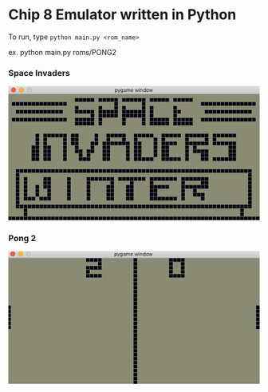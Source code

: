 # Chip 8 Emulator written in Python

To run, type `python main.py <rom_name>`

ex. python main.py roms/PONG2

### Space Invaders
![screenshot](https://github.com/MooseJ/Chip8-Emulator-Python/blob/master/screenshots/invaders.png)

### Pong 2
![screenshot](https://github.com/MooseJ/Chip8-Emulator-Python/blob/master/screenshots/pong.png)
